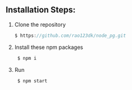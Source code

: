 
## Installation Steps:
 1. Clone the repository
    ```javascript
    $ https://github.com/rao123dk/node_pg.git
    ```
 2. Install these npm packages
    ```javascript
     $ npm i
    ```
3. Run
    ```sh
     $ npm start
    ```



